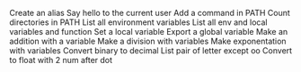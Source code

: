 Create an alias
Say hello to the current user
Add a command in PATH
Count directories in PATH
List all environment variables
List all env and local variables and function
Set a local variable
Export a global variable
Make an addition with a variable
Make a division with variables
Make exponentation with variables
Convert binary to decimal
List pair of letter except oo
Convert to float with 2 num after dot

